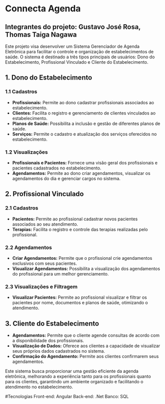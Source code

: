 # Connecta Agenda

## Integrantes do projeto: Gustavo José Rosa, Thomas Taiga Nagawa


Este projeto visa desenvolver um Sistema Gerenciador de Agenda Eletrônica para facilitar o controle e organização de estabelecimentos de saúde. O sistema é destinado a três tipos principais de usuários: Dono do Estabelecimento, Profissional Vinculado e Cliente do Estabelecimento.

## 1. Dono do Estabelecimento
### 1.1 Cadastros
- **Profissionais:** Permite ao dono cadastrar profissionais associados ao estabelecimento.
- **Clientes:** Facilita o registro e gerenciamento de clientes vinculados ao estabelecimento.
- **Planos de Saúde:** Possibilita a inclusão e gestão de diferentes planos de saúde.
- **Serviços:** Permite o cadastro e atualização dos serviços oferecidos no estabelecimento.

### 1.2 Visualizações
- **Profissionais e Pacientes:** Fornece uma visão geral dos profissionais e pacientes cadastrados no estabelecimento.
- **Agendamentos:** Permite ao dono criar agendamentos, visualizar os agendamentos do dia e gerenciar cargos no sistema.

## 2. Profissional Vinculado
### 2.1 Cadastros
- **Pacientes:** Permite ao profissional cadastrar novos pacientes associados ao seu atendimento.
- **Terapias:** Facilita o registro e controle das terapias realizadas pelo profissional.

### 2.2 Agendamentos
- **Criar Agendamentos:** Permite que o profissional crie agendamentos exclusivos com seus pacientes.
- **Visualizar Agendamentos:** Possibilita a visualização dos agendamentos do profissional para um melhor gerenciamento.

### 2.3 Visualizações e Filtragem
- **Visualizar Pacientes:** Permite ao profissional visualizar e filtrar os pacientes por nome, documentos e planos de saúde, otimizando o atendimento.

## 3. Cliente do Estabelecimento
- **Agendamentos:** Permite que o cliente agende consultas de acordo com a disponibilidade dos profissionais.
- **Visualização de Dados:** Oferece aos clientes a capacidade de visualizar seus próprios dados cadastrados no sistema.
- **Confirmação do Agendamento:** Permite aos clientes confirmarem seus agendamentos.

Este sistema busca proporcionar uma gestão eficiente da agenda eletrônica, melhorando a experiência tanto para os profissionais quanto para os clientes, garantindo um ambiente organizado e facilitando o atendimento no estabelecimento.

#Tecnologias
Front-end: Angular
Back-end: .Net
Banco: SQL

